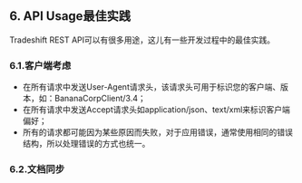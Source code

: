 ## 6. API Usage最佳实践

Tradeshift REST API可以有很多用途，这儿有一些开发过程中的最佳实践。

### 6.1.客户端考虑

* 在所有请求中发送User-Agent请求头，该请求头可用于标识您的客户端、版本，如：BananaCorpClient/3.4；
* 在所有请求中发送Accept请求头如application/json、text/xml来标识客户端偏好；
* 所有的请求都可能因为某些原因而失败，对于应用错误，通常使用相同的错误结构，所以处理错误的方式也统一。

### 6.2.文档同步



